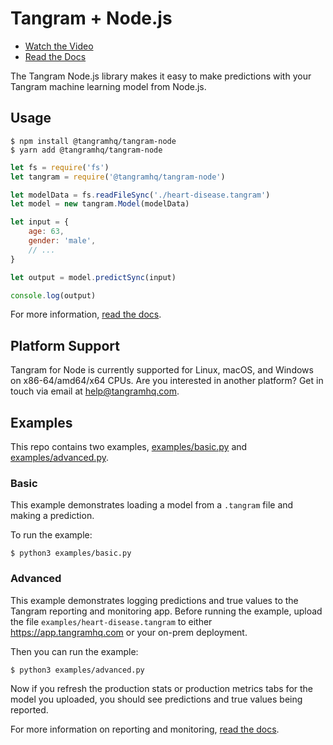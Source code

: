 # Tangram + Node.js

- [Watch the Video](https://www.tangramhq.com)
- [Read the Docs](https://www.tangramhq.com/docs)

The Tangram Node.js library makes it easy to make predictions with your Tangram machine learning model from Node.js.

## Usage

```
$ npm install @tangramhq/tangram-node
$ yarn add @tangramhq/tangram-node
```

```javascript
let fs = require('fs')
let tangram = require('@tangramhq/tangram-node')

let modelData = fs.readFileSync('./heart-disease.tangram')
let model = new tangram.Model(modelData)

let input = {
	age: 63,
	gender: 'male',
	// ...
}

let output = model.predictSync(input)

console.log(output)
```

For more information, [read the docs](https://www.tangramhq.com/docs).

## Platform Support

Tangram for Node is currently supported for Linux, macOS, and Windows on x86-64/amd64/x64 CPUs. Are you interested in another platform? Get in touch via email at help@tangramhq.com.

## Examples

This repo contains two examples, [examples/basic.py]([examples/basic.py]) and [examples/advanced.py](examples/advanced.py).

### Basic

This example demonstrates loading a model from a `.tangram` file and making a prediction.

To run the example:

```
$ python3 examples/basic.py
```

### Advanced

This example demonstrates logging predictions and true values to the Tangram reporting and monitoring app. Before running the example, upload the file `examples/heart-disease.tangram` to either https://app.tangramhq.com or your on-prem deployment.

Then you can run the example:

```
$ python3 examples/advanced.py
```

Now if you refresh the production stats or production metrics tabs for the model you uploaded, you should see predictions and true values being reported.

For more information on reporting and monitoring, [read the docs](https://www.tangramhq.com/docs).
